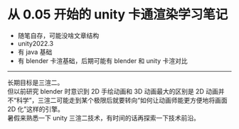 # 从 0.05 开始的 unity 卡通渲染学习笔记

- 随笔自存，可能没啥文章结构
- unity2022.3
- 有 java 基础
- 有 blender 卡渲基础，后期可能有 blender 和 unity 卡渲对比

---

长期目标是三渲二。  
但以前研究 blender 时意识到 2D 手绘动画和 3D 动画最大的区别是 2D 动画并不“科学”，三渲二可能走到某个极限后就要转向“如何让动画师能更方便地将画面 2D 化”这样的引擎。  
暑假来熟悉一下 unity 三渲二技术，有时间的话再探索一下技术前沿。

